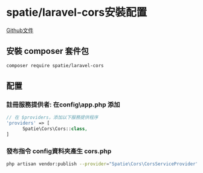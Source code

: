 # spatie/laravel-cors安裝配置

[Github文件](https://github.com/spatie/laravel-cors)

## 安裝 composer 套件包

```bash
composer require spatie/laravel-cors
```

## 配置

### **註冊服務提供者: 在config\app.php 添加**

```php
// 在 $providers，添加以下服務提供程序
'providers' => [
      Spatie\Cors\Cors::class,
]
```

### 發布指令 config資料夾產生 cors.php

```bash
php artisan vendor:publish --provider="Spatie\Cors\CorsServiceProvider" --tag="config"
```

